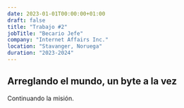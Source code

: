 ```yaml
---
date: 2023-01-01T00:00:00+01:00
draft: false
title: "Trabajo #2"
jobTitle: "Becario Jefe"
company: "Internet Affairs Inc."
location: "Stavanger, Noruega"
duration: "2023-2024"
---
```

## Arreglando el mundo, un byte a la vez

Continuando la misión.